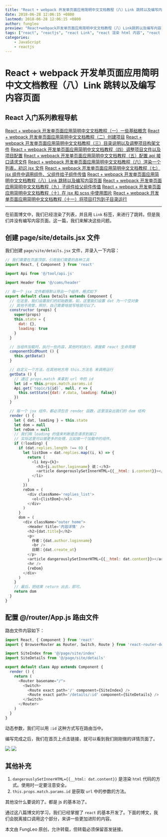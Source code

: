 ```yaml
---
title: "React + webpack 开发单页面应用简明中文文档教程（八）Link 跳转以及编写内容页面"
date: 2018-06-28 12:06:15 +0800
lastmod: 2018-06-28 12:06:15 +0800
author: fungleo
preview: "React+webpack开发单页面应用简明中文文档教程（八）Link跳转以及编写内容页面在前面博文中，我们已经渲染了列表，并且用Link标签，来进行了跳转。但是我们并没有编写内容页面。这一篇，我们来解决这些问题。创建page/site/details.jsx文件我们创建page/site/details.jsx文件，并录入一下内容：//我们需要在页面..."
tags: ["react", "reactjs", "react Link", "react 渲染 html 内容", "react 入门教程"]
categories:
    - JavaScript
    - reactjs
---
```


# React + webpack 开发单页面应用简明中文文档教程（八）Link 跳转以及编写内容页面


## React 入门系列教程导航

[React + webpack 开发单页面应用简明中文文档教程（一）一些基础概念](http://blog.csdn.net/fungleo/article/details/80841159)
[React + webpack 开发单页面应用简明中文文档教程（二）创建项目](http://blog.csdn.net/fungleo/article/details/80841181)
[React + webpack 开发单页面应用简明中文文档教程（三）目录说明以及调整项目构架文件](http://blog.csdn.net/fungleo/article/details/80841200)
[React + webpack 开发单页面应用简明中文文档教程（四）调整项目文件以及项目配置](http://blog.csdn.net/fungleo/article/details/80841220)
[React + webpack 开发单页面应用简明中文文档教程（五）配置 api 接口请求文件](http://blog.csdn.net/fungleo/article/details/80841241)
[React + webpack 开发单页面应用简明中文文档教程（六）渲染一个列表，初识 jsx 文件](http://blog.csdn.net/fungleo/article/details/80841255)
[React + webpack 开发单页面应用简明中文文档教程（七）jsx 组件中调用组件、父组件给子组件传值](http://blog.csdn.net/fungleo/article/details/80841263)
[React + webpack 开发单页面应用简明中文文档教程（八）Link 跳转以及编写内容页面](http://blog.csdn.net/fungleo/article/details/80841274)
[React + webpack 开发单页面应用简明中文文档教程（九）子组件给父组件传值](http://blog.csdn.net/fungleo/article/details/80841290)
[React + webpack 开发单页面应用简明中文文档教程（十）在 jsx 和 scss 中使用图片](http://blog.csdn.net/fungleo/article/details/80841296)
[React + webpack 开发单页面应用简明中文文档教程（十一）将项目打包到子目录运行](http://blog.csdn.net/fungleo/article/details/80841308)

****

在前面博文中，我们已经渲染了列表，并且用 `Link` 标签，来进行了跳转。但是我们并没有编写内容页面。这一篇，我们来解决这些问题。

## 创建 page/site/details.jsx 文件

我们创建 `page/site/details.jsx` 文件，并录入一下内容：

```js
// 我们需要在页面顶部，引用我们需要的各种工具
import React, { Component } from 'react'

import Api from '@/tool/api.js'

import Header from '@/coms/header'

// 每一个 jsx 文件都得默认导出一个组件，格式如下
export default class Details extends Component {
  // 在这里，我们设置我们的初始数据，如，这里我们设置 dat 为一个空对象
  // 其他不用管，照抄，自己需要啥就写啥就可以了。
  constructor (props) {
    super(props)
    this.state = {
      dat: {},
      loading: true
    }
  }

  // 当组件加载时，执行一些内容，其他时机执行，请搜索 react 生命周期
  componentDidMount () {
    this.getData()
  }

  // 自定义一个方法，在其他地方用 this.方法名 来调用运行
  getData () {
    // 通过 props.match 来拿到 url 中的 id
    let id = this.props.match.params.id
    Api.get(`topic/${id}`, null, r => {
      this.setState({dat: r.data, loading: false})
    })
  }

  // 每一个 jsx 组件，都必须包含 render 函数，这里渲染出我们的 dom 结构
  render () {
    let { dat, loading } = this.state
    let dom = null
    let reDom = null
    // 我们用 loading 的值来判断是否请求到接口
    // 实际这里可以做更多的处理，比如做一个加载中的组件。
    if (!loading) {
      if (dat.replies.length !== 0) {
        let listDom = dat.replies.map((i, k) => {
          return (
            <li key={k}>
              <h3>{i.author.loginname} 说：</h3>
              <article dangerouslySetInnerHTML={{__html: i.content}}></article>
            </li>
          )
        })
        reDom = (
          <div className='replies_list'>
            <ol>{listDom}</ol>
          </div>
        )
      }
      dom = (
        <div className="outer home">
          <Header title='内容详情' />
          <h2>{dat.title}</h2>
          <p>
            作者：{dat.author.loginname}
            <br />
            日期：{dat.create_at}
          </p>
          <article dangerouslySetInnerHTML={{__html: dat.content}}></article>
          <hr />
          {reDom}
        </div>
      )
    }
    // 最后，把结果 return 出去，即可。
    return dom
  }
}
```

## 配置 @/router/App.js 路由文件

路由文件内容如下：

```js
import React, { Component } from 'react'
import { BrowserRouter as Router, Switch, Route } from 'react-router-dom'

import SiteIndex from '@/page/site/index'
import SiteDetails from '@/page/site/details'

export default class App extends Component {
  render () {
    return (
      <Router basename="/">
        <Switch>
          <Route exact path='/' component={SiteIndex} />
          <Route exact path='/details/:id' component={SiteDetails} />
        </Switch>
      </Router>
    )
  }
}
```

动态参数，我们可以用 `:id` 这种方式写在路由当中。

编写完成之后，我们在首页上点击链接，就可以看到我们刚刚做的详情页面了。

![](https://raw.githubusercontent.com/fengcms/articles/master/image/a2/055cf598a29d615907b8069cd1fea6.jpg)
![](https://raw.githubusercontent.com/fengcms/articles/master/image/ff/6f83ba9b03e9527c7b977e3bb0420a.jpg)
## 其他补充

1. `dangerouslySetInnerHTML={{__html: dat.content}}` 是渲染 `html` 代码的方式。使用时一定要注意安全。
2. `this.props.match.params.id` 是获取 `url` 中的参数的方法。


其他没什么要说的了。都是 js 的基本功了。

通过这八篇博文的学习，我们已经掌握了 `react` 的基本开发了。下面的博文，我们会脱离接口调用这个部分，来讲一些更加进阶的内容。

本文由 FungLeo 原创，允许转载，但转载必须保留首发链接。

